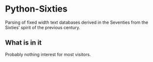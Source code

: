 # Python-Sixties

Parsing of fixed width text databases derived in the Seventies from the Sixties’ spirit of the previous century.

## What is in it
Probably nothing interest for most visitors.

